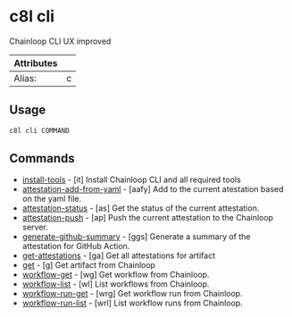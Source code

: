 # c8l cli

Chainloop CLI UX improved

| Attributes       | &nbsp;
|------------------|-------------
| Alias:           | c

## Usage

```bash
c8l cli COMMAND
```

## Commands

- [install-tools](c8l_cli_install-tools.md) - [it] Install Chainloop CLI and all required tools
- [attestation-add-from-yaml](c8l_cli_attestation-add-from-yaml.md) - [aafy] Add to the current atestation based on the yaml file.
- [attestation-status](c8l_cli_attestation-status.md) - [as] Get the status of the current attestation.
- [attestation-push](c8l_cli_attestation-push.md) - [ap] Push the current attestation to the Chainloop server.
- [generate-github-summary](c8l_cli_generate-github-summary.md) - [ggs] Generate a summary of the attestation for GitHub Action.
- [get-attestations](c8l_cli_get-attestations.md) - [ga] Get all attestations for artifact
- [get](c8l_cli_get.md) - [g] Get artifact from Chainloop
- [workflow-get](c8l_cli_workflow-get.md) - [wg] Get workflow from Chainloop.
- [workflow-list](c8l_cli_workflow-list.md) - [wl] List workflows from Chainloop.
- [workflow-run-get](c8l_cli_workflow-run-get.md) - [wrg] Get workflow run from Chainloop.
- [workflow-run-list](c8l_cli_workflow-run-list.md) - [wrl] List workflow runs from Chainloop.


